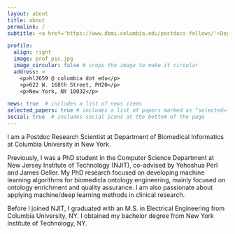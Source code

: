 ```yaml
---
layout: about
title: about
permalink: /
subtitle: <a href='https://www.dbmi.columbia.edu/postdocs-fellows/'>Department of Biomedical Informatics</a>. Columbia University.

profile:
  align: right
  image: prof_pic.jpg
  image_circular: false # crops the image to make it circular
  address: >
    <p>hl2659 @ columbia dot edu</p>
    <p>622 W. 168th Street, PH20</p>
    <p>New York, NY 10032</p>

news: true  # includes a list of news items
selected_papers: true # includes a list of papers marked as "selected={true}"
social: true  # includes social icons at the bottom of the page
---
```


I am a Postdoc Research Scientist at Department of Biomedical Informatics at Columbia University in New York.

Previously, I was a PhD student in the Computer Science Department at New Jersey Institute of Technology (NJIT), co-advised by Yehoshua Perl and James Geller. My PhD research focused on developing machine learning algorithms for biomedicla ontology engineering, mainly focused on ontology enrichment and quality assurance. 
I am also passionate about applying machine/deep learning methods in clinical research.

Before I joined NJIT, I graduated with an M.S. in Electrical Engineering from Columbia University, NY. I obtained my bachelor degree from New York Institute of Technology, NY.